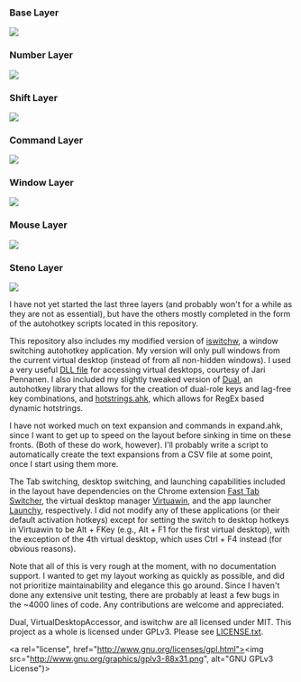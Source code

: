 <h3>Base Layer</h3>
<img src = "https://steventammen.com/assets/images/keyboard-layouts/base.png">
<h3>Number Layer</h3>
<img src = "https://steventammen.com/assets/images/keyboard-layouts/num.png">
<h3>Shift Layer</h3>
<img src = "https://steventammen.com/assets/images/keyboard-layouts/shift.png">
<h3>Command Layer</h3>
<img src = "https://steventammen.com/assets/images/keyboard-layouts/command.png">
<h3>Window Layer</h3>
<img src = "https://steventammen.com/assets/images/keyboard-layouts/window.png">
<h3>Mouse Layer</h3>
<img src = "https://steventammen.com/assets/images/keyboard-layouts/mouse.png">
<h3>Steno Layer</h3>
<img src = "https://steventammen.com/assets/images/keyboard-layouts/steno.png">
<br/>

I have not yet started the last three layers (and probably won't for a while as they are not as essential), but have the others mostly completed in the form of the autohotkey scripts located in this repository. 

This repository also includes my modified version of [iswitchw](https://github.com/tvjg/iswitchw), a window switching autohotkey application. My version will only pull windows from the current virtual desktop (instead of from all non-hidden windows). I used a very useful [DLL file](https://github.com/Ciantic/VirtualDesktopAccessor) for accessing virtual desktops, courtesy of Jari Pennanen. I also included my slightly tweaked version of [Dual](https://github.com/lydell/dual), an autohotkey library that allows for the creation of dual-role keys and lag-free key combinations, and [hotstrings.ahk](https://autohotkey.com/board/topic/114764-regex-dynamic-hotstrings/), which allows for RegEx based dynamic hotstrings.

I have not worked much on text expansion and commands in expand.ahk, since I want to get up to speed on the layout before sinking in time on these fronts. (Both of these do work, however). I'll probably write a script to automatically create the text expansions from a CSV file at some point, once I start using them more.

The Tab switching, desktop switching, and launching capabilities included in the layout have dependencies on the Chrome extension [Fast Tab Switcher](https://chrome.google.com/webstore/detail/fast-tab-switcher/jkhfenkikopkkpboaipgllclaaehgpjf), the virtual desktop manager [Virtuawin](http://virtuawin.sourceforge.net/), and the app launcher [Launchy](http://www.launchy.net/), respectively. I did not modify any of these applications (or their default activation hotkeys) except for setting the switch to desktop hotkeys in Virtuawin to be Alt + FKey (e.g., Alt + F1 for the first virtual desktop), with the exception of the 4th virtual desktop, which uses Ctrl + F4 instead (for obvious reasons).

Note that all of this is very rough at the moment, with no documentation support. I wanted to get my layout working as quickly as possible, and did not prioritize maintainability and elegance this go around. Since I haven't done any extensive unit testing, there are probably at least a few bugs in the ~4000 lines of code. Any contributions are welcome and appreciated.

Dual, VirtualDesktopAccessor, and iswitchw are all licensed under MIT. This project as a whole is licensed under GPLv3. Please see [LICENSE.txt](https://github.com/StevenTammen/hieam/blob/master/LICENSE).

<a rel="license", href="http://www.gnu.org/licenses/gpl.html"><img src="http://www.gnu.org/graphics/gplv3-88x31.png", alt="GNU GPLv3 License")></a>
